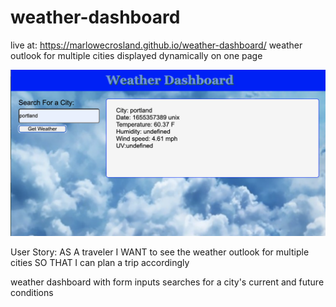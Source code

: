 # weather-dashboard
live at: https://marlowecrosland.github.io/weather-dashboard/
weather outlook for multiple cities displayed dynamically on one page 

![screenshot](assets/images/screenshot.png) 

User Story:
AS A traveler
I WANT to see the weather outlook for multiple cities
SO THAT I can plan a trip accordingly


weather dashboard with form inputs searches for a city's current and future conditions

